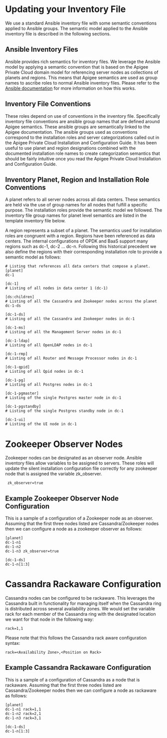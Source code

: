 Updating your Inventory File
============================

We use a standard Ansible inventory file with some semantic conventions 
applied to Ansible groups. The semantic model applied to the Ansible 
inventory file is described in the following sections.
 
## Ansible Inventory Files
Ansible provides rich semantics for inventory files. We leverage the 
Ansible model by applying a semantic convention that is based on the 
Apigee Private Cloud domain model for referencing server nodes as 
collections of planets and regions. This means that Apigee semantics are used as group names 
to ascribe roles to normal Ansible inventory files. Please refer to the [Ansible documentation](http://docs.ansible.com/ansible/latest/user_guide/intro_inventory.html)
for more information on how this works.  

## Inventory File Conventions
These roles depend on use of conventions in the inventory file. 
Specifically inventory file conventions are ansible group names that
are defined around Apigee semantics. These ansible groups are 
semantically linked to the Apigee documentation. The ansible groups used as
conventions correspond to the installation roles and server 
categorizations called out in the Apigee Private Cloud Installation and 
Configuration Guide. It has been useful to use planet and region 
designations combined with the documented installation role names to 
create categorization semantics that should be fairly intuitive once you 
read the Apigee Private Cloud Installation and Configuration Guide. 
   
## Inventory Planet, Region and Installation Role Conventions
A planet refers to all server nodes across all data centers. These 
semantics are held via the use of group names for all nodes that fulfill 
a specific purpose. The installation roles provide the semantic model we 
followed. The inventory file group names for planet level semantics are 
listed in the template inventory file below. 

A region represents a subset of a planet. The semantics used for
installation roles are congruent with a region. Regions have been
referenced as data centers. The internal configurations of OPDK and BaaS 
support many regions such as dc-1, dc-2 ... dc-n. Following this
historical precedent we also define the regions with their corresponding 
installation role to provide a semantic model as follows:
 
    # Listing that references all data centers that compose a planet. 
    [planet]
    dc-1

    [dc-1]
    # Listing of all nodes in data center 1 (dc-1)
    
    [ds:children]
    # Listing of all the Cassandra and Zookeeper nodes across the planet
    dc-1-ds
    
    [dc-1-ds]
    # Listing of all the Cassandra and Zookeeper nodes in dc-1
    
    [dc-1-ms]
    # Listing of all the Management Server nodes in dc-1
     
    [dc-1-ldap]
    # Listing of all OpenLDAP nodes in dc-1
    
    [dc-1-rmp]
    # Listing of all Router and Message Processor nodes in dc-1
    
    [dc-1-qpid]
    # Listing of all Qpid nodes in dc-1
    
    [dc-1-pg]
    # Listing of all Postgres nodes in dc-1
    
    [dc-1-pgmaster]
    # Listing of the single Postgres master node in dc-1
    
    [dc-1-pgstandby]
    # Listing of the single Postgres standby node in dc-1
    
    [dc-1-ui]
    # Listing of the UI node in dc-1
    
# Zookeeper Observer Nodes
Zookeeper nodes can be designated as an observer node. Ansible inventory 
files allow variables to be assigned to servers. These roles will update 
the silent installation configuration file correctly for any zookeeper 
node that is assigned the variable zk_observer.
  
     zk_observer=true

## Example Zookeeper Observer Node Configuration
This is a sample of a configuration of a Zookeeper node as an observer. Assuming that the first three nodes listed are
Cassandra/Zookeeper nodes then we can configure a node as a zookeeper observer as follows:

    [planet]
    dc-1-n1
    dc-1-n2
    dc-1-n3 zk_observer=true

    [dc-1-ds]
    dc-1-n[1:3]

# Cassandra Rackaware Configuration
Cassandra nodes can be configured to be rackaware. This leverages the Cassandra built in functionality
for managing itself when the Cassandra ring is distributed across several availability zones. We would
set the variable rack for each member of the Cassandra ring with the designated location we want for
that node in the following way:

    rack=1,1

Please note that this follows the Cassandra rack aware configuration syntax:

    rack=<Availability Zone>,<Position on Rack>

## Example Cassandra Rackaware Configuration
This is a sample of a configuration of Cassandra as a node that is rackaware. Assuming that the first three nodes listed are
Cassandra/Zookeeper nodes then we can configure a node as rackaware as follows:

    [planet]
    dc-1-n1 rack=1,1
    dc-1-n2 rack=2,1
    dc-1-n3 rack=3,1

    [dc-1-ds]
    dc-1-n[1:3]

